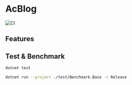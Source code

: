 # AcBlog

![CI](https://github.com/acblog/acblog/workflows/CI/badge.svg)

## Features

## Test & Benchmark

```sh
dotnet test

dotnet run --project ./test/Benchmark.Base -c Release
```
